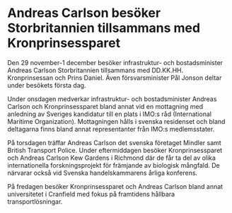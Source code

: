 # Andreas Carlson besöker Storbritannien tillsammans med Kronprinsessparet

Den 29 november-1 december besöker infrastruktur- och bostadsminister Andreas Carlson Storbritannien tillsammans med DD.KK.HH. Kronprinsessan och Prins Daniel. Även försvarsminister Pål Jonson deltar under besökets första dag.

Under onsdagen medverkar infrastruktur- och bostadsminister Andreas Carlson och Kronprinsessparet bland annat vid en mottagning med anledning av Sveriges kandidatur till en plats i IMO:s råd (International Maritime Organization). Mottagningen hålls i svenska residenset och bland deltagarna finns bland annat representanter från IMO:s medlemsstater.

På torsdagen träffar Andreas Carlson det svenska företaget Mindler samt British Transport Police. Under eftermiddagen besöker Kronprinsessparet och Andreas Carlson Kew Gardens i Richmond där de får ta del av olika internationella forskningsprojekt för främjande av biologisk mångfald. De närvarar också vid Svenska handelskammarens årliga konferens.

På fredagen besöker Kronprinsessparet och Andreas Carlson bland annat universitetet i Cranfield med fokus på framtidens hållbara transportlösningar.
